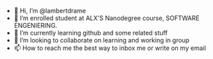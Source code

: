 - 👋 Hi, I’m @lambertdrame
- 👀 I’m enrolled student at ALX'S Nanodegree course, SOFTWARE ENGENIERING.
- 🌱 I’m currently learning github and some related stuff
- 💞️ I’m looking to collaborate on learning and working in group
- 📫 How to reach me the best way to inbox me or write on my email

<!---
lambertdrame/lambertdrame is a ✨ special ✨ repository because its `README.md` (this file) appears on your GitHub profile.
You can click the Preview link to take a look at your changes.
--->
